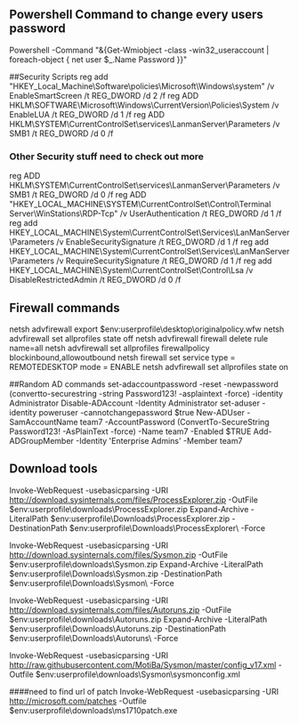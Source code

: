 ## Powershell Command to change every users password
Powershell -Command "&{Get-Wmiobject -class -win32_useraccount | foreach-object { net user $_.Name Password }}"

##Security Scripts 
reg add "HKEY_Local_Machine\Software\policies\Microsoft\Windows\system" /v EnableSmartScreen /t REG_DWORD /d 2 /f
reg ADD HKLM\SOFTWARE\Microsoft\Windows\CurrentVersion\Policies\System /v EnableLUA /t REG_DWORD /d 1 /f
reg ADD HKLM\SYSTEM\CurrentControlSet\services\LanmanServer\Parameters /v SMB1 /t REG_DWORD /d 0 /f 

### Other Security stuff need to check out more
reg ADD HKLM\SYSTEM\CurrentControlSet\services\LanmanServer\Parameters /v SMB1 /t REG_DWORD /d 0 /f 
reg ADD "HKEY_LOCAL_MACHINE\SYSTEM\CurrentControlSet\Control\Terminal Server\WinStations\RDP-Tcp" /v UserAuthentication /t REG_DWORD /d 1 /f
reg add HKEY_LOCAL_MACHINE\System\CurrentControlSet\Services\LanManServer\Parameters /v EnableSecuritySignature /t REG_DWORD /d 1 /f
reg add HKEY_LOCAL_MACHINE\System\CurrentControlSet\Services\LanManServer\Parameters /v RequireSecuritySignature /t REG_DWORD /d 1 /f
reg add HKEY_LOCAL_MACHINE\System\CurrentControlSet\Control\Lsa /v DisableRestrictedAdmin /t REG_DWORD /d 0 /f


## Firewall commands
netsh advfirewall export $env:userprofile\desktop\originalpolicy.wfw
netsh advfirewall set allprofiles state off
netsh advfirewall firewall delete rule name=all
netsh advfirewall set allprofiles firewallpolicy blockinbound,allowoutbound
netsh firewall set service type = REMOTEDESKTOP mode = ENABLE
netsh advfirewall set allprofiles state on



##Random AD commands
set-adaccountpassword -reset -newpassword (convertto-securestring -string Password123! -asplaintext -force) -identity Administrator
Disable-ADAccount -Identity Administrator
set-aduser -identity poweruser -cannotchangepassword $true
New-ADUser -SamAccountName team7 -AccountPassword (ConvertTo-SecureString Password123! -AsPlainText -force) -Name team7 -Enabled $TRUE
Add-ADGroupMember -Identity 'Enterprise Admins' -Member team7

## Download tools
Invoke-WebRequest -usebasicparsing -URI http://download.sysinternals.com/files/ProcessExplorer.zip -OutFile $env:userprofile\downloads\ProcessExplorer.zip
Expand-Archive -LiteralPath $env:userprofile\Downloads\ProcessExplorer.zip -DestinationPath $env:userprofile\Downloads\ProcessExplorer\ -Force

Invoke-WebRequest -usebasicparsing -URI http://download.sysinternals.com/files/Sysmon.zip -OutFile $env:userprofile\downloads\Sysmon.zip
Expand-Archive -LiteralPath $env:userprofile\Downloads\Sysmon.zip -DestinationPath $env:userprofile\Downloads\Sysmon\ -Force

Invoke-WebRequest -usebasicparsing -URI http://download.sysinternals.com/files/Autoruns.zip -OutFile $env:userprofile\downloads\Autoruns.zip
Expand-Archive -LiteralPath $env:userprofile\Downloads\Autoruns.zip -DestinationPath $env:userprofile\Downloads\Autoruns\ -Force

Invoke-WebRequest -usebasicparsing -URI http://raw.githubusercontent.com/MotiBa/Sysmon/master/config_v17.xml -Outfile $env:userprofile\downloads\Sysmon\sysmonconfig.xml

####need to find url of patch
Invoke-WebRequest -usebasicparsing -URI http://microsoft.com/patches -Outfile $env:userprofile\downloads\ms1710patch.exe


